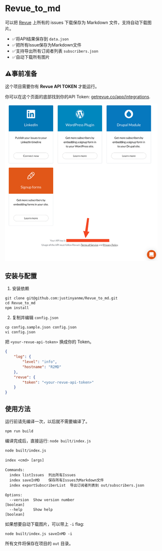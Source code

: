 # Revue_to_md
可以把 [Revue](https://www.getrevue.co/) 上所有的 issues 下载保存为 Markdown 文件，支持自动下载图片。

- ✅将API结果保存到 `data.json`
- ✅把所有Issue保存为Markdown文件
- ✅支持导出所有订阅者列表 `subscribers.json`
- ✅自动下载所有图片

## ⚠️事前准备

这个项目需要你有 **Revue API TOKEN** 才能运行。

你可以在这个页面的底部找到你的API Token: [getrevue.co/app/integrations](https://www.getrevue.co/app/integrations).

![](revue_token.png)

## 安装与配置

1. 安装依赖

```
git clone git@github.com:justinyanme/Revue_to_md.git
cd Revue_to_md
npm install
```

2. 复制并编辑 `config.json`

```
cp config.sample.json config.json
vi config.json
```

把 `<your-revue-api-token>` 换成你的 Token。

```json
{
    "log": {
        "level": "info",
        "hostname": "R2MD"
    },
    "revue": {
        "token": "<your-revue-api-token>"
    }
}
```

## 使用方法

运行前请先编译一次，以后就不需要编译了。

```
npm run build
```

编译完成后，直接运行: `node built/index.js`

```
node built/index.js

index <cmd> [args]

Commands:
  index listIssues  列出所有Issues
  index saveInMD    保存所有Issues为Markdown文件
  index exportSubscriberList  导出订阅者列表到 out/subscribers.json

Options:
  --version  Show version number                                       [boolean]
  --help     Show help                                                 [boolean]
```

如果想要自动下载图片，可以带上 `-i` flag:

```
node built/index.js saveInMD -i
```

所有文件将保存在项目的 `out` 目录。